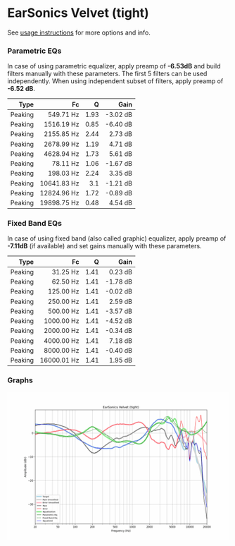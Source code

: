 # EarSonics Velvet (tight)
See [usage instructions](https://github.com/jaakkopasanen/AutoEq#usage) for more options and info.

### Parametric EQs
In case of using parametric equalizer, apply preamp of **-6.53dB** and build filters manually
with these parameters. The first 5 filters can be used independently.
When using independent subset of filters, apply preamp of **-6.52 dB**.

| Type    | Fc          |    Q | Gain     |
|--------:|------------:|-----:|---------:|
| Peaking | 549.71 Hz   | 1.93 | -3.02 dB |
| Peaking | 1516.19 Hz  | 0.85 | -6.40 dB |
| Peaking | 2155.85 Hz  | 2.44 | 2.73 dB  |
| Peaking | 2678.99 Hz  | 1.19 | 4.71 dB  |
| Peaking | 4628.94 Hz  | 1.73 | 5.61 dB  |
| Peaking | 78.11 Hz    | 1.06 | -1.67 dB |
| Peaking | 198.03 Hz   | 2.24 | 3.35 dB  |
| Peaking | 10641.83 Hz | 3.1  | -1.21 dB |
| Peaking | 12824.96 Hz | 1.72 | -0.89 dB |
| Peaking | 19898.75 Hz | 0.48 | 4.54 dB  |

### Fixed Band EQs
In case of using fixed band (also called graphic) equalizer, apply preamp of **-7.11dB**
(if available) and set gains manually with these parameters.

| Type    | Fc          |    Q | Gain     |
|--------:|------------:|-----:|---------:|
| Peaking | 31.25 Hz    | 1.41 | 0.23 dB  |
| Peaking | 62.50 Hz    | 1.41 | -1.78 dB |
| Peaking | 125.00 Hz   | 1.41 | -0.02 dB |
| Peaking | 250.00 Hz   | 1.41 | 2.59 dB  |
| Peaking | 500.00 Hz   | 1.41 | -3.57 dB |
| Peaking | 1000.00 Hz  | 1.41 | -4.52 dB |
| Peaking | 2000.00 Hz  | 1.41 | -0.34 dB |
| Peaking | 4000.00 Hz  | 1.41 | 7.18 dB  |
| Peaking | 8000.00 Hz  | 1.41 | -0.40 dB |
| Peaking | 16000.01 Hz | 1.41 | 1.95 dB  |

### Graphs
![](./EarSonics%20Velvet%20(tight).png)